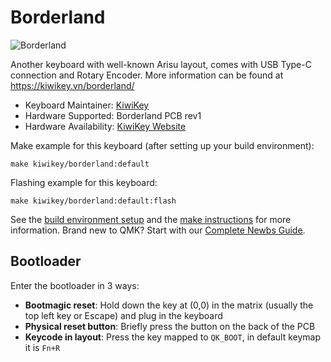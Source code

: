 # Borderland

![Borderland](https://i.imgur.com/3aMyUJb.jpg)

Another keyboard with well-known Arisu layout, comes with USB Type-C connection and Rotary Encoder. More information can be found at https://kiwikey.vn/borderland/

* Keyboard Maintainer: [KiwiKey](https://github.com/kiwikey)
* Hardware Supported: Borderland PCB rev1
* Hardware Availability: [KiwiKey Website](https://kiwikey.vn/)

Make example for this keyboard (after setting up your build environment):

    make kiwikey/borderland:default

Flashing example for this keyboard:

    make kiwikey/borderland:default:flash

See the [build environment setup](https://docs.qmk.fm/#/getting_started_build_tools) and the [make instructions](https://docs.qmk.fm/#/getting_started_make_guide) for more information. Brand new to QMK? Start with our [Complete Newbs Guide](https://docs.qmk.fm/#/newbs).

## Bootloader

Enter the bootloader in 3 ways:

* **Bootmagic reset**: Hold down the key at (0,0) in the matrix (usually the top left key or Escape) and plug in the keyboard
* **Physical reset button**: Briefly press the button on the back of the PCB
* **Keycode in layout**: Press the key mapped to `QK_BOOT`, in default keymap it is `Fn+R`
